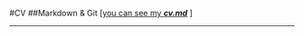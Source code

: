 #CV
##Markdown & Git
[[you can see my ___cv.md___](https://VladimirSobolev.github.io/rsschool-cv/cv) ]
***